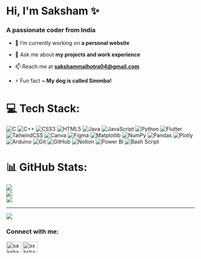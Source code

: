 <h1 align="left">Hi, I'm Saksham ✨</h1>
<h3 align="left">A passionate coder from India</h3>

- 🔭 I’m currently working on **a personal website**

- 💬 Ask me about **my projects and work experience**

- 📫 Reach me at **sakshammalhotra04@gmail.com**

- ⚡ Fun fact **~ My dog is called Simmba!**

# 💻 Tech Stack:
![C](https://img.shields.io/badge/c-%2300599C.svg?style=flat&logo=c&logoColor=white) ![C++](https://img.shields.io/badge/c++-%2300599C.svg?style=flat&logo=c%2B%2B&logoColor=white) ![CSS3](https://img.shields.io/badge/css3-%231572B6.svg?style=flat&logo=css3&logoColor=white) ![HTML5](https://img.shields.io/badge/html5-%23E34F26.svg?style=flat&logo=html5&logoColor=white) ![Java](https://img.shields.io/badge/java-%23ED8B00.svg?style=flat&logo=openjdk&logoColor=white) ![JavaScript](https://img.shields.io/badge/javascript-%23323330.svg?style=flat&logo=javascript&logoColor=%23F7DF1E) ![Python](https://img.shields.io/badge/python-3670A0?style=flat&logo=python&logoColor=ffdd54) ![Flutter](https://img.shields.io/badge/Flutter-%2302569B.svg?style=flat&logo=Flutter&logoColor=white) ![TailwindCSS](https://img.shields.io/badge/tailwindcss-%2338B2AC.svg?style=flat&logo=tailwind-css&logoColor=white) ![Canva](https://img.shields.io/badge/Canva-%2300C4CC.svg?style=flat&logo=Canva&logoColor=white) ![Figma](https://img.shields.io/badge/figma-%23F24E1E.svg?style=flat&logo=figma&logoColor=white) ![Matplotlib](https://img.shields.io/badge/Matplotlib-%23ffffff.svg?style=flat&logo=Matplotlib&logoColor=black) ![NumPy](https://img.shields.io/badge/numpy-%23013243.svg?style=flat&logo=numpy&logoColor=white) ![Pandas](https://img.shields.io/badge/pandas-%23150458.svg?style=flat&logo=pandas&logoColor=white) ![Plotly](https://img.shields.io/badge/Plotly-%233F4F75.svg?style=flat&logo=plotly&logoColor=white) ![Arduino](https://img.shields.io/badge/-Arduino-00979D?style=flat&logo=Arduino&logoColor=white) ![Git](https://img.shields.io/badge/git-%23F05033.svg?style=flat&logo=git&logoColor=white) ![GitHub](https://img.shields.io/badge/github-%23121011.svg?style=flat&logo=github&logoColor=white) ![Notion](https://img.shields.io/badge/Notion-%23000000.svg?style=flat&logo=notion&logoColor=white) ![Power Bi](https://img.shields.io/badge/power_bi-F2C811?style=flat&logo=powerbi&logoColor=black) ![Bash Script](https://img.shields.io/badge/bash_script-%23121011.svg?style=flat&logo=gnu-bash&logoColor=white)

# 📊 GitHub Stats:
![](https://github-readme-stats.vercel.app/api?username=Saksham2404&theme=rose_pine&hide_border=false&include_all_commits=false&count_private=false)<br/>
![](https://nirzak-streak-stats.vercel.app/?user=Saksham2404&theme=rose_pine&hide_border=false)<br/>
![](https://github-readme-stats.vercel.app/api/top-langs/?username=Saksham2404&theme=rose_pine&hide_border=false&include_all_commits=false&count_private=false&layout=compact)

---
[![](https://visitcount.itsvg.in/api?id=Saksham2404&icon=4&color=10)](https://visitcount.itsvg.in)

<!-- Proudly created with GPRM ( https://gprm.itsvg.in ) -->
<h3 align="left">Connect with me:</h3>
<p align="left">
<a href="https://linkedin.com/in/saksham-malhotra-06974a298/" target="blank"><img align="center" src="https://raw.githubusercontent.com/rahuldkjain/github-profile-readme-generator/master/src/images/icons/Social/linked-in-alt.svg" alt="saksham-malhotra-06974a298" height="30" width="40" /></a>
<a href="https://instagram.com/sxksham.af" target="blank"><img align="center" src="https://raw.githubusercontent.com/rahuldkjain/github-profile-readme-generator/master/src/images/icons/Social/instagram.svg" alt="sxksham.af" height="30" width="40" /></a>
</p>
